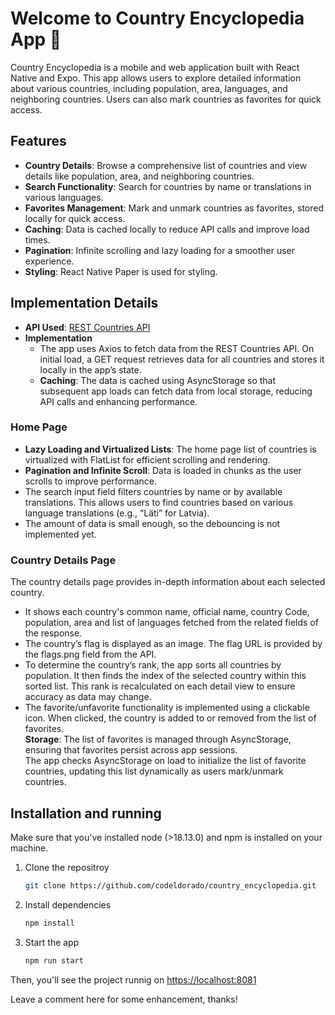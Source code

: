 # Welcome to Country Encyclopedia App 👋

Country Encyclopedia is a mobile and web application built with React Native and Expo. This app allows users to explore detailed information about various countries, including population, area, languages, and neighboring countries. Users can also mark countries as favorites for quick access.

## Features

- **Country Details**: Browse a comprehensive list of countries and view details like population, area, and neighboring countries.
- **Search Functionality**: Search for countries by name or translations in various languages.
- **Favorites Management**: Mark and unmark countries as favorites, stored locally for quick access.
- **Caching**: Data is cached locally to reduce API calls and improve load times.
- **Pagination**: Infinite scrolling and lazy loading for a smoother user experience.
- **Styling**: React Native Paper is used for styling.

## Implementation Details

- **API Used**: [REST Countries API](https://restcountries.com/v3.1/all)
- **Implementation**
   - The app uses Axios to fetch data from the REST Countries API. On initial load, a GET request retrieves data for all countries and stores it locally in the app’s state.
   - **Caching**: The data is cached using AsyncStorage so that subsequent app loads can fetch data from local storage, reducing API calls and enhancing performance.

### Home Page
- **Lazy Loading and Virtualized Lists**: The home page list of countries is virtualized with FlatList for efficient scrolling and rendering.
- **Pagination and Infinite Scroll**: Data is loaded in chunks as the user scrolls to improve performance.
- The search input field filters countries by name or by available translations. This allows users to find countries based on various language translations (e.g., “Läti” for Latvia).
- The amount of data is small enough, so the debouncing is not implemented yet. 

### Country Details Page
The country details page provides in-depth information about each selected country.
- It shows each country's common name, official name, country Code, population, area and list of languages fetched from the related fields of the response.
- The country’s flag is displayed as an image. The flag URL is provided by the flags.png field from the API.
- To determine the country’s rank, the app sorts all countries by population. It then finds the index of the selected country within this sorted list.
This rank is recalculated on each detail view to ensure accuracy as data may change.
- The favorite/unfavorite functionality is implemented using a clickable icon. When clicked, the country is added to or removed from the list of favorites.<br>**Storage**: The list of favorites is managed through AsyncStorage, ensuring that favorites persist across app sessions.<br>
The app checks AsyncStorage on load to initialize the list of favorite countries, updating this list dynamically as users mark/unmark countries.

## Installation and running

Make sure that you've installed node (>18.13.0) and npm is installed on your machine.

1. Clone the repositroy

   ```bash
   git clone https://github.com/codeldorado/country_encyclopedia.git
   ```

2. Install dependencies

   ```bash
   npm install
   ```

3. Start the app

   ```bash
   npm run start
   ```

Then, you'll see the project runnig on [https://localhost:8081](https://localhost:8081)

Leave a comment here for some enhancement, thanks!